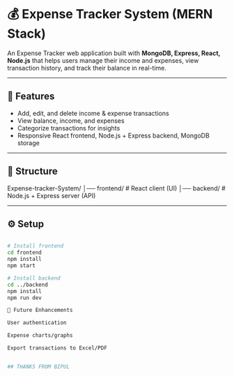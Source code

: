 # 💰 Expense Tracker System (MERN Stack)

An Expense Tracker web application built with **MongoDB, Express, React, Node.js** that helps users manage their income and expenses, view transaction history, and track their balance in real-time.

---

## 🚀 Features
- Add, edit, and delete income & expense transactions  
- View balance, income, and expenses  
- Categorize transactions for insights  
- Responsive React frontend, Node.js + Express backend, MongoDB storage  

---

## 📂 Structure

Expense-tracker-System/
│── frontend/ # React client (UI)
│── backend/ # Node.js + Express server (API)


---

## ⚙️ Setup
```bash

# Install frontend
cd frontend
npm install
npm start

# Install backend
cd ../backend
npm install
npm run dev

📌 Future Enhancements

User authentication

Expense charts/graphs

Export transactions to Excel/PDF


## THANKS FROM BIPUL